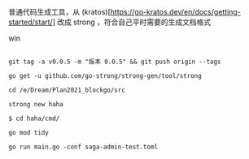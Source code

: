 
普通代码生成工具，从 (kratos)[https://go-kratos.dev/en/docs/getting-started/start/] 改成 strong ，符合自己平时需要的生成文档格式

win
```

git tag -a v0.0.5 -m "版本 0.0.5" && git push origin --tags

go get -u github.com/go-strong/strong-gen/tool/strong

cd /e/Dream/Plan2021_blockgo/src

strong new haha

$ cd haha/cmd/

go mod tidy

go run main.go -conf saga-admin-test.toml 

```